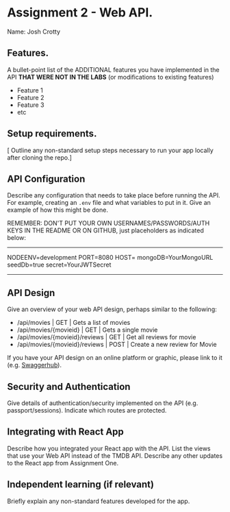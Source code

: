 # Assignment 2 - Web API.

Name: Josh Crotty

## Features.

A bullet-point list of the ADDITIONAL features you have implemented in the API **THAT WERE NOT IN THE LABS** (or modifications to existing features)

-   Feature 1
-   Feature 2
-   Feature 3
-   etc

## Setup requirements.

[ Outline any non-standard setup steps necessary to run your app locally after cloning the repo.]

## API Configuration

Describe any configuration that needs to take place before running the API. For example, creating an `.env` file and what variables to put in it. Give an example of how this might be done.

REMEMBER: DON'T PUT YOUR OWN USERNAMES/PASSWORDS/AUTH KEYS IN THE README OR ON GITHUB, just placeholders as indicated below:

---

NODEENV=development
PORT=8080
HOST=
mongoDB=YourMongoURL
seedDb=true
secret=YourJWTSecret

---

## API Design

Give an overview of your web API design, perhaps similar to the following:

-   /api/movies | GET | Gets a list of movies
-   /api/movies/{movieid} | GET | Gets a single movie
-   /api/movies/{movieid}/reviews | GET | Get all reviews for movie
-   /api/movies/{movieid}/reviews | POST | Create a new review for Movie

If you have your API design on an online platform or graphic, please link to it (e.g. [Swaggerhub](https://app.swaggerhub.com/)).

## Security and Authentication

Give details of authentication/security implemented on the API (e.g. passport/sessions). Indicate which routes are protected.

## Integrating with React App

Describe how you integrated your React app with the API. List the views that use your Web API instead of the TMDB API. Describe any other updates to the React app from Assignment One.

## Independent learning (if relevant)

Briefly explain any non-standard features developed for the app.
